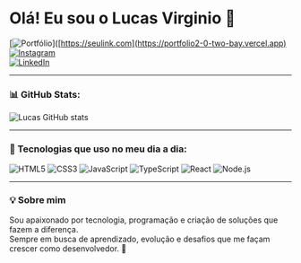 # Olá! Eu sou o Lucas Virginio 👋  

[![Portfólio](https://img.shields.io/badge/🌐%20Portfólio-000000?style=for-the-badge)]([https://seulink.com](https://portfolio2-0-two-bay.vercel.app)  
[![Instagram](https://img.shields.io/badge/Instagram-E4405F?style=for-the-badge&logo=instagram&logoColor=white)](https://instagram.com)  
[![LinkedIn](https://img.shields.io/badge/LinkedIn-0A66C2?style=for-the-badge&logo=linkedin&logoColor=white)](https://www.linkedin.com/in/lucas-virginio-55311627b/)  

---

### 📊 GitHub Stats:
![Lucas GitHub stats](https://github-readme-stats.vercel.app/api?username=llucalins&show_icons=true&theme=radical)  

---

### 🚀 Tecnologias que uso no meu dia a dia:
![HTML5](https://img.shields.io/badge/HTML5-E34F26?style=for-the-badge&logo=html5&logoColor=white)
![CSS3](https://img.shields.io/badge/CSS3-1572B6?style=for-the-badge&logo=css3&logoColor=white)
![JavaScript](https://img.shields.io/badge/JavaScript-F7DF1E?style=for-the-badge&logo=javascript&logoColor=black)
![TypeScript](https://img.shields.io/badge/TypeScript-3178C6?style=for-the-badge&logo=typescript&logoColor=white)
![React](https://img.shields.io/badge/React-61DAFB?style=for-the-badge&logo=react&logoColor=black)
![Node.js](https://img.shields.io/badge/Node.js-339933?style=for-the-badge&logo=node.js&logoColor=white)

---

### 💡 Sobre mim
Sou apaixonado por tecnologia, programação e criação de soluções que fazem a diferença.  
Sempre em busca de aprendizado, evolução e desafios que me façam crescer como desenvolvedor. 🚀

